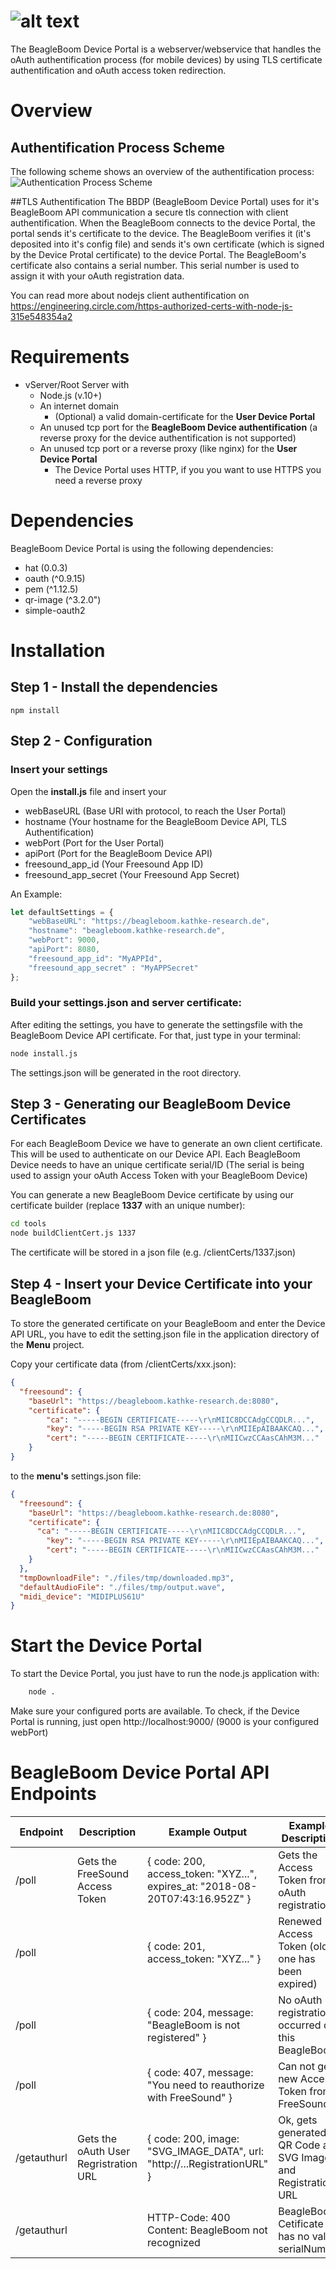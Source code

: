 # ![alt text](static/img/logo2.png "BeagleBoom Device Portal")

The BeagleBoom Device Portal is a webserver/webservice that handles the oAuth authentification process (for mobile devices) by using TLS certificate authentification and oAuth access token redirection.

# Overview
## Authentification Process Scheme
The following scheme shows an overview of the authentification process:
![Authentication Process Scheme](docs/auth_process.png "Authentication Process Scheme")

##TLS Authentification
The BBDP (BeagleBoom Device Portal) uses for it's BeagleBoom API communication a secure tls connection with client authentification.
When the BeagleBoom connects to the device Portal, the portal sends it's certificate to the device. The BeagleBoom verifies it (it's deposited into it's config file)
and sends it's own certificate (which is signed by the Device Protal certificate) to the device Portal. The BeagleBoom's certificate also contains a serial number.
This serial number is used to assign it with your oAuth registration data.

You can read more about nodejs client authentification on https://engineering.circle.com/https-authorized-certs-with-node-js-315e548354a2

# Requirements
* vServer/Root Server with
    * Node.js (v.10+)
    * An internet domain
        * (Optional) a valid domain-certificate for the **User Device Portal**
    * An unused tcp port for the **BeagleBoom Device authentification** (a reverse proxy for the device authentification is not supported)
    * An unused tcp port or a reverse proxy (like nginx) for the **User Device Portal**
        * The Device Portal uses HTTP, if you you want to use HTTPS you need a reverse proxy

# Dependencies
BeagleBoom Device Portal is using the following dependencies:
* hat (0.0.3)
* oauth (^0.9.15)
* pem (^1.12.5)
* qr-image (^3.2.0")
* simple-oauth2 

# Installation
## Step 1 - Install the dependencies
```
npm install
```
## Step 2 - Configuration
### Insert your settings

Open the **install.js** file and insert your
* webBaseURL (Base URI with protocol, to reach the User Portal)
* hostname (Your hostname for the BeagleBoom Device API, TLS Authentification)
* webPort (Port for the User Portal)
* apiPort (Port for the BeagleBoom Device API)
* freesound_app_id (Your Freesound App ID)
* freesound_app_secret (Your Freesound App Secret)

An Example:
```javascript
let defaultSettings = {
    "webBaseURL": "https://beagleboom.kathke-research.de",
    "hostname": "beagleboom.kathke-research.de",
    "webPort": 9000,
    "apiPort": 8080,
    "freesound_app_id": "MyAPPId",
    "freesound_app_secret" : "MyAPPSecret"
};
```

### **Build your settings.json** and server certificate:
After editing the settings, you have to generate the settingsfile with the BeagleBoom Device API certificate.
For that, just type in your terminal:
```bash
node install.js
```
The settings.json will be generated in the root directory.

## Step 3 - Generating our BeagleBoom Device Certificates
For each BeagleBoom Device we have to generate an own client certificate. This will be used to authenticate on our Device API.
Each BeagleBoom Device needs to have an unique certificate serial/ID (The serial is being used to assign your oAuth Access Token with your BeagleBoom Device)

You can generate a new BeagleBoom Device certificate by using our certificate builder (replace **1337** with an unique number):
```bash
cd tools
node buildClientCert.js 1337
```

The certificate will be stored in a json file (e.g. /clientCerts/1337.json)

## Step 4 - Insert your Device Certificate into your BeagleBoom
To store the generated certificate on your BeagleBoom and enter the Device API URL,
you have to edit the setting.json file in the application directory of the **Menu** project.

Copy your certificate data (from /clientCerts/xxx.json):
```json
{
  "freesound": {
    "baseUrl": "https://beagleboom.kathke-research.de:8080",
    "certificate": {
        "ca": "-----BEGIN CERTIFICATE-----\r\nMIIC8DCCAdgCCQDLR...",
        "key": "-----BEGIN RSA PRIVATE KEY-----\r\nMIIEpAIBAAKCAQ...",
        "cert": "-----BEGIN CERTIFICATE-----\r\nMIICwzCCAasCAhM3M..."
    }
}
```
to the **menu's** settings.json file:

```json
{
  "freesound": {
    "baseUrl": "https://beagleboom.kathke-research.de:8080",
    "certificate": {
      "ca": "-----BEGIN CERTIFICATE-----\r\nMIIC8DCCAdgCCQDLR...",
        "key": "-----BEGIN RSA PRIVATE KEY-----\r\nMIIEpAIBAAKCAQ...",
        "cert": "-----BEGIN CERTIFICATE-----\r\nMIICwzCCAasCAhM3M..."
    }
  },
  "tmpDownloadFile": "./files/tmp/downloaded.mp3",
  "defaultAudioFile": "./files/tmp/output.wave",
  "midi_device": "MIDIPLUS61U"
}
```

# Start the Device Portal
To start the Device Portal, you just have to run the node.js application with:
```bash
    node .
```

Make sure your configured ports are available. 
To check, if the Device Portal is running, just open http://localhost:9000/ (9000 is your configured webPort)

# BeagleBoom Device Portal API Endpoints
| Endpoint    	| Description                           	| Example Output                                                                         	| Example Description                                          	|
|-------------	|---------------------------------------	|----------------------------------------------------------------------------------------	|--------------------------------------------------------------	|
| /poll       	| Gets the FreeSound Access Token       	| {    code: 200,    access_token: "XYZ...",    expires_at: "2018-08-20T07:43:16.952Z" } 	| Gets the Access Token from oAuth registration                   	|
| /poll       	|                                       	| {    code: 201,    access_token: "XYZ..." }                                            	| Renewed Access Token (old one has been expired)              	|
| /poll       	|                                       	| {    code: 204,    message: "BeagleBoom is not registered" }                           	| No oAuth registration occurred on this BeagleBoom                     	|
| /poll       	|                                       	| {    code: 407,    message: "You need to reauthorize with FreeSound" }                 	| Can not get a new Access Token from FreeSound                	|
| /getauthurl 	| Gets the oAuth User Regristration URL 	| {    code: 200,    image: "SVG_IMAGE_DATA",    url: "http://...RegistrationURL" }      	| Ok, gets generated QR Code as SVG Image and Registration URL 	|
| /getauthurl 	|                                       	| HTTP-Code: 400 Content: BeagleBoom not recognized                                      	| BeagleBoom Cetificate has no valid serialNumber              	|
